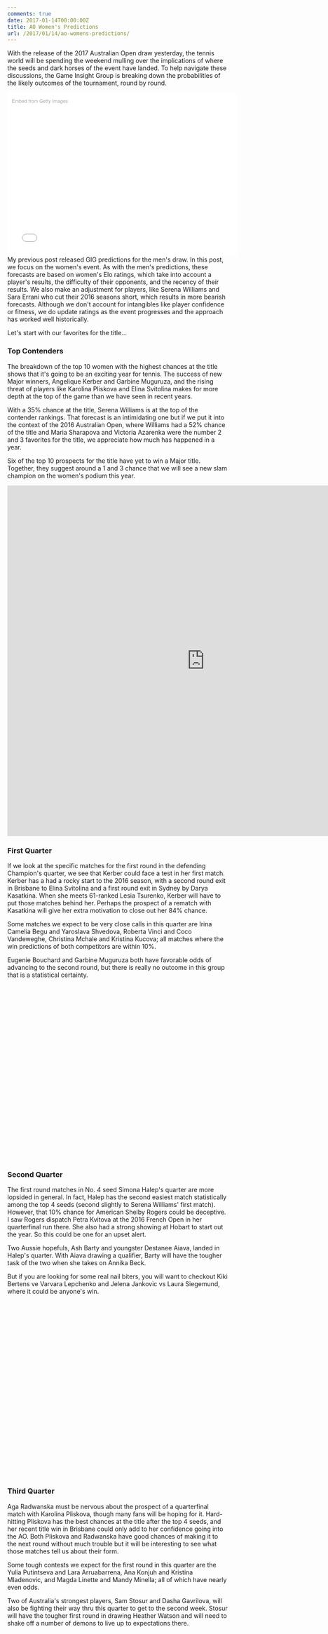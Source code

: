 ```yaml
---
comments: true
date: 2017-01-14T00:00:00Z
title: AO Women's Predictions
url: /2017/01/14/ao-womens-predictions/
---
```


With the release of the 2017 Australian Open draw yesterday, the tennis world will be spending the weekend mulling over the implications of where the seeds and dark horses of the event have landed. To help navigate these discussions, the Game Insight Group is breaking down the probabilities of the likely outcomes of the tournament, round by round. 

<!--more-->

<div class="getty embed image" style="background-color:#fff;display:inline-block;font-family:'Helvetica Neue',Helvetica,Arial,sans-serif;color:#a7a7a7;font-size:11px;width:100%;max-width:594px;float:left; padding:2%;"><div style="padding:0;margin:0;text-align:left;"><a href="http://www.gettyimages.com/detail/507520392" target="_blank" style="color:#a7a7a7;text-decoration:none;font-weight:normal !important;border:none;display:inline-block;">Embed from Getty Images</a></div><div style="overflow:hidden;position:relative;height:0;padding:66.666667% 0 0 0;width:100%;"><iframe src="//embed.gettyimages.com/embed/507520392?et=tFI7vuwaQWJSSm6sNzPkzQ&viewMoreLink=on&sig=l6es5GfFUyZ8LP1EXrG5LSHqxiUqS4W_nZdDQCibEEI=&caption=true" width="594" height="396" scrolling="no" frameborder="0" style="display:inline-block;position:absolute;top:0;left:0;width:100%;height:100%;margin:0;"></iframe></div><p style="margin:0;"></p></div>


My previous post released GIG predictions for the men's draw. In this post, we focus on the women's event. As with the men's predictions, these forecasts are based on women's Elo ratings, which take into account a player's results, the difficulty of their opponents, and the recency of their results. We also make an adjustment for players, like Serena Williams and Sara Errani who cut their 2016 seasons short, which results in more bearish forecasts. Although we don't account for intangibles like player confidence or fitness, we do update ratings as the event progresses and the approach has worked well historically.


Let's start with our favorites for the title...

### Top Contenders

The breakdown of the top 10 women with the highest chances at the title shows that it's going to be an exciting year for tennis. The success of new Major winners, Angelique Kerber and Garbine Muguruza, and the rising threat of players like Karolina Pliskova and Elina Svitolina makes for more depth at the top of the game than we have seen in recent years. 

With a 35% chance at the title, Serena Williams is at the top of the contender rankings. That forecast is an intimidating one but if we put it into the context of the 2016 Australian Open, where Williams had a 52% chance of the title and Maria Sharapova and Victoria Azarenka were the number 2 and 3 favorites for the title, we appreciate how much has happened in a year. 


Six of the top 10 prospects for the title have yet to win a Major title. Together, they suggest around a 1 and 3 chance that we will see a new slam champion on the women's podium this year.

<iframe width="900" height="800" frameborder="0" scrolling="no" src="https://plot.ly/~on-the-t/1049.embed"></iframe>



### First Quarter

If we look at the specific matches for the first round in the defending Champion's quarter, we see that Kerber could face a test in her first match. Kerber has a had a rocky start to the 2016 season, with a second round exit in Brisbane to Elina Svitolina and a first round exit in Sydney by Darya Kasatkina. When she meets 61-ranked Lesia Tsurenko, Kerber will have to put those matches behind her. Perhaps the prospect of a rematch with Kasatkina will give her extra motivation to close out her 84% chance.

Some matches we expect to be very close calls in this quarter are Irina Camelia Begu and Yaroslava Shvedova, Roberta Vinci and Coco Vandeweghe, Christina Mchale and Kristina Kucova; all matches where the win predictions of both competitors are within 10%. 

Eugenie Bouchard and Garbine Muguruza both have favorable odds of advancing to the second round, but there is really no outcome in this group that is a statistical certainty. 



<script type="text/javascript">
 
// jsData 
function gvisDataTableID170343dc397bb () {
var data = new google.visualization.DataTable();
var datajson =
[
 [
"Angelique Kerber",
1,
84.2
],
[
"Lesia Tsurenko",
1,
15.8
],
[
"Carina Witthoeft",
2,
83.55
],
[
"Qualifier1",
2,
16.45
],
[
"Kristyna Pliskova",
3,
29.2
],
[
"Viktorija Golubic",
3,
70.8
],
[
"Irina Camelia Begu",
4,
43.74
],
[
"Yaroslava Shvedova",
4,
56.26
],
[
"Darya Kasatkina",
5,
65.79
],
[
"Shuai Peng",
5,
34.21
],
[
"Eugenie Bouchard",
6,
68.01
],
[
"Louisa Chirico",
6,
31.99
],
[
"Misaki Doi",
7,
63.82
],
[
"Pauline Parmentier",
7,
36.18
],
[
"Roberta Vinci",
8,
45.64
],
[
"Coco Vandeweghe",
8,
54.36
],
[
"Carla Suarez Navarro",
9,
77.79
],
[
"Jana Cepelova",
9,
22.21
],
[
"Irina Khromacheva",
10,
17
],
[
"Sorona Cirstea",
10,
83
],
[
"Alison Riske",
11,
67.01
],
[
"Madison Brengle",
11,
32.99
],
[
"Shuai Zhang",
12,
91.36
],
[
"Qualifier2",
12,
8.64
],
[
"Nao Hibino",
13,
35.24
],
[
"Anastasija Sevastova",
13,
64.76
],
[
"Christina Mchale",
14,
49.31
],
[
"Kristina Kucova",
14,
50.69
],
[
"Lauren Davis",
15,
77.25
],
[
"Samantha Crawford",
15,
22.75
],
[
"Garbine Muguruza",
16,
84.78
],
[
"Marina Erakova",
16,
15.22
] 
];
data.addColumn('string','Player');
data.addColumn('number','Match');
data.addColumn('number','Prediction (%)');
data.addRows(datajson);
return(data);
}
 
// jsDrawChart
function drawChartTableID170343dc397bb() {
var data = gvisDataTableID170343dc397bb();
var options = {};
options["allowHtml"] = true;
options["width"] = 800;
options["height"] = 400;
options["alternatingRowStyle"] = true;
options["cssClassNames"] = {headerRow: 'large-font', tableRow: 'myTablerow large-font', oddTableRow: 'myTablerow large-font'};


    var chart = new google.visualization.Table(
    document.getElementById('TableID170343dc397bb')
    );
    chart.draw(data,options);
    

}
  
 
// jsDisplayChart
(function() {
var pkgs = window.__gvisPackages = window.__gvisPackages || [];
var callbacks = window.__gvisCallbacks = window.__gvisCallbacks || [];
var chartid = "table";
  
// Manually see if chartid is in pkgs (not all browsers support Array.indexOf)
var i, newPackage = true;
for (i = 0; newPackage && i < pkgs.length; i++) {
if (pkgs[i] === chartid)
newPackage = false;
}
if (newPackage)
  pkgs.push(chartid);
  
// Add the drawChart function to the global list of callbacks
callbacks.push(drawChartTableID170343dc397bb);
})();
function displayChartTableID170343dc397bb() {
  var pkgs = window.__gvisPackages = window.__gvisPackages || [];
  var callbacks = window.__gvisCallbacks = window.__gvisCallbacks || [];
  window.clearTimeout(window.__gvisLoad);
  // The timeout is set to 100 because otherwise the container div we are
  // targeting might not be part of the document yet
  window.__gvisLoad = setTimeout(function() {
  var pkgCount = pkgs.length;
  google.load("visualization", "1", { packages:pkgs, callback: function() {
  if (pkgCount != pkgs.length) {
  // Race condition where another setTimeout call snuck in after us; if
  // that call added a package, we must not shift its callback
  return;
}
while (callbacks.length > 0)
callbacks.shift()();
} });
}, 100);
}
 
// jsFooter
</script>
 
<!-- jsChart -->  
<script type="text/javascript" src="https://www.google.com/jsapi?callback=displayChartTableID170343dc397bb"></script>
 
<!-- divChart -->
  
<div id="TableID170343dc397bb" 
  style="width: 800; height: 400;">
</div>


### Second Quarter

The first round matches in No. 4 seed Simona Halep's quarter are more lopsided in general. In fact, Halep has the second easiest match statistically among the top 4 seeds (second slightly to Serena Williams' first match). However, that 10% chance for American Shelby Rogers could be deceptive. I saw Rogers dispatch Petra Kvitova at the 2016 French Open in her quarterfinal run there. She also had a strong showing at Hobart to start out the year. So this could be one for an upset alert. 


Two Aussie hopefuls, Ash Barty and youngster Destanee Aiava, landed in Halep's quarter. With Aiava drawing a qualifier, Barty will have the tougher task of the two when she takes on Annika Beck. 

But if you are looking for some real nail biters, you will want to checkout Kiki Bertens ve Varvara Lepchenko and Jelena Jankovic vs Laura Siegemund, where it could be anyone's win. 

<script type="text/javascript">
 
// jsData 
function gvisDataTableID170345e9b0d3b () {
var data = new google.visualization.DataTable();
var datajson =
[
 [
"Simona Halep",
1,
90.55
],
[
"Shelby Rogers",
1,
9.45
],
[
"Annika Beck",
2,
75.37
],
[
"Ash Barty",
2,
24.63
],
[
"Qualifier3",
3,
34.39
],
[
"Destanee Aiava",
3,
65.61
],
[
"Monica Puig",
4,
77.08
],
[
"Patricia Maria Tig",
4,
22.92
],
[
"Kiki Bertens",
5,
55.29
],
[
"Varvara Lepchenko",
5,
44.71
],
[
"Ying-Ying Duan",
6,
79.35
],
[
"Qualifier4",
6,
20.65
],
[
"Kurumi Nara",
7,
80.07
],
[
"Qualifier5",
7,
19.93
],
[
"Venus Williams",
8,
82.6
],
[
"Kateryna Kozlova",
8,
17.4
],
[
"Elina Svitolina",
9,
96.9
],
[
"Galina Voskoboeva",
9,
3.1
],
[
"Francesca Schiavone",
10,
84.31
],
[
"Qualifier6",
10,
15.69
],
[
"Vania King",
11,
86.95
],
[
"Qualifier12",
11,
13.05
],
[
"Anastasia Pavlyuchenkova",
12,
79.13
],
[
"Evgeniya Rodina",
12,
20.87
],
[
"Jelena Jankovic",
13,
54.91
],
[
"Laura Siegemund",
13,
45.09
],
[
"Katerina Siniakova",
14,
50.72
],
[
"Julia Goerges",
14,
49.28
],
[
"Anna Tatishvili",
15,
67.62
],
[
"Jaimee Fourlis",
15,
32.38
],
[
"Mariana Duque Marino",
16,
13.38
],
[
"Svetlana Kuznetsova",
16,
86.62
] 
];
data.addColumn('string','Player');
data.addColumn('number','Match');
data.addColumn('number','Prediction (%)');
data.addRows(datajson);
return(data);
}
 
// jsDrawChart
function drawChartTableID170345e9b0d3b() {
var data = gvisDataTableID170345e9b0d3b();
var options = {};
options["allowHtml"] = true;
options["width"] = 800;
options["height"] = 400;
options["alternatingRowStyle"] = true;
options["cssClassNames"] = {headerRow: 'large-font', tableRow: 'myTablerow large-font', oddTableRow: 'myTablerow large-font'};


    var chart = new google.visualization.Table(
    document.getElementById('TableID170345e9b0d3b')
    );
    chart.draw(data,options);
    

}
  
 
// jsDisplayChart
(function() {
var pkgs = window.__gvisPackages = window.__gvisPackages || [];
var callbacks = window.__gvisCallbacks = window.__gvisCallbacks || [];
var chartid = "table";
  
// Manually see if chartid is in pkgs (not all browsers support Array.indexOf)
var i, newPackage = true;
for (i = 0; newPackage && i < pkgs.length; i++) {
if (pkgs[i] === chartid)
newPackage = false;
}
if (newPackage)
  pkgs.push(chartid);
  
// Add the drawChart function to the global list of callbacks
callbacks.push(drawChartTableID170345e9b0d3b);
})();
function displayChartTableID170345e9b0d3b() {
  var pkgs = window.__gvisPackages = window.__gvisPackages || [];
  var callbacks = window.__gvisCallbacks = window.__gvisCallbacks || [];
  window.clearTimeout(window.__gvisLoad);
  // The timeout is set to 100 because otherwise the container div we are
  // targeting might not be part of the document yet
  window.__gvisLoad = setTimeout(function() {
  var pkgCount = pkgs.length;
  google.load("visualization", "1", { packages:pkgs, callback: function() {
  if (pkgCount != pkgs.length) {
  // Race condition where another setTimeout call snuck in after us; if
  // that call added a package, we must not shift its callback
  return;
}
while (callbacks.length > 0)
callbacks.shift()();
} });
}, 100);
}
 
// jsFooter
</script>
 
<!-- jsChart -->  
<script type="text/javascript" src="https://www.google.com/jsapi?callback=displayChartTableID170345e9b0d3b"></script>
 
<!-- divChart -->
  
<div id="TableID170345e9b0d3b" 
  style="width: 800; height: 400;">
</div>


### Third Quarter


Aga Radwanska must be nervous about the prospect of a quarterfinal match with Karolina Pliskova, though many fans will be hoping for it. Hard-hitting Pliskova has the best chances at the title after the top 4 seeds, and her recent title win in Brisbane could only add to her confidence going into the AO. Both Pliskova and Radwanska have good chances of making it to the next round without much trouble but it will be interesting to see what those matches tell us about their form.


Some tough contests we expect for the first round in this quarter are the Yulia Putintseva and Lara Arruabarrena, Ana Konjuh and Kristina Mladenovic, and Magda Linette and Mandy Minella; all of which have nearly even odds.

Two of Australia's strongest players, Sam Stosur and Dasha Gavrilova, will also be fighting their way thru this quarter to get to the second week. Stosur will have the tougher first round in drawing Heather Watson and will need to shake off a number of demons to live up to expectations there.

<script type="text/javascript">
 
// jsData 
function gvisDataTableID170341dc2fd88 () {
var data = new google.visualization.DataTable();
var datajson =
[
 [
"Karolina Pliskova",
1,
92.66
],
[
"Sara Sorribes Tormo",
1,
7.34
],
[
"Monica Niculescu",
2,
91.4
],
[
"Qualifier7",
2,
8.6
],
[
"Jelena Ostapenko",
3,
80.52
],
[
"Qualifier8",
3,
19.48
],
[
"Yulia Putintseva",
4,
44.47
],
[
"Lara Arruabarrena",
4,
55.53
],
[
"Daria Gavrilova",
5,
88.11
],
[
"Naomi Broady",
5,
11.89
],
[
"Ana Konjuh",
6,
58.72
],
[
"Kristina Mladenovic",
6,
41.28
],
[
"Danka Kovinic",
7,
67.6
],
[
"Saisai Zheng",
7,
32.4
],
[
"Camila Giorgi",
8,
32.9
],
[
"Timea Bacsinszky",
8,
67.1
],
[
"Elena Vesnina",
9,
92.1
],
[
"Qualifier9",
9,
7.9
],
[
"Magda Linette",
10,
55.69
],
[
"Mandy Minella",
10,
44.31
],
[
"Qualifier 10",
11,
9.7
],
[
"Johanna Larsson",
11,
90.3
],
[
"Samantha Stosur",
12,
63.95
],
[
"Heather Watson",
12,
36.05
],
[
"Alize Cornet",
13,
92.02
],
[
"Myrtille Goerges",
13,
7.98
],
[
"Maria Sakkari",
14,
17.86
],
[
"Anett Kontaveit",
14,
82.14
],
[
"Qiang Wang",
15,
34.08
],
[
"Mirjana Lucic",
15,
65.92
],
[
"Agnieszka Radwanska",
16,
83.25
],
[
"Tsvetana Pironkova",
16,
16.75
] 
];
data.addColumn('string','Player');
data.addColumn('number','Match');
data.addColumn('number','Prediction (%)');
data.addRows(datajson);
return(data);
}
 
// jsDrawChart
function drawChartTableID170341dc2fd88() {
var data = gvisDataTableID170341dc2fd88();
var options = {};
options["allowHtml"] = true;
options["width"] = 800;
options["height"] = 400;
options["alternatingRowStyle"] = true;
options["cssClassNames"] = {headerRow: 'large-font', tableRow: 'myTablerow large-font', oddTableRow: 'myTablerow large-font'};


    var chart = new google.visualization.Table(
    document.getElementById('TableID170341dc2fd88')
    );
    chart.draw(data,options);
    

}
  
 
// jsDisplayChart
(function() {
var pkgs = window.__gvisPackages = window.__gvisPackages || [];
var callbacks = window.__gvisCallbacks = window.__gvisCallbacks || [];
var chartid = "table";
  
// Manually see if chartid is in pkgs (not all browsers support Array.indexOf)
var i, newPackage = true;
for (i = 0; newPackage && i < pkgs.length; i++) {
if (pkgs[i] === chartid)
newPackage = false;
}
if (newPackage)
  pkgs.push(chartid);
  
// Add the drawChart function to the global list of callbacks
callbacks.push(drawChartTableID170341dc2fd88);
})();
function displayChartTableID170341dc2fd88() {
  var pkgs = window.__gvisPackages = window.__gvisPackages || [];
  var callbacks = window.__gvisCallbacks = window.__gvisCallbacks || [];
  window.clearTimeout(window.__gvisLoad);
  // The timeout is set to 100 because otherwise the container div we are
  // targeting might not be part of the document yet
  window.__gvisLoad = setTimeout(function() {
  var pkgCount = pkgs.length;
  google.load("visualization", "1", { packages:pkgs, callback: function() {
  if (pkgCount != pkgs.length) {
  // Race condition where another setTimeout call snuck in after us; if
  // that call added a package, we must not shift its callback
  return;
}
while (callbacks.length > 0)
callbacks.shift()();
} });
}, 100);
}
 
// jsFooter
</script>
 
<!-- jsChart -->  
<script type="text/javascript" src="https://www.google.com/jsapi?callback=displayChartTableID170341dc2fd88"></script>
 
<!-- divChart -->
  
<div id="TableID170341dc2fd88" 
  style="width: 800; height: 400;">
</div>


### Fourth Quarter

Like Simona Halep, Serena Williams' first round match could be trickier than the probabilities suggest. Williams will face Belinda Bencic, who is coming off her Hopman Cup appearance with Roger Federer. Bencic has a 1 of 2 record against Williams, which could give her a boost despite her odds (if the toe injury is healed, that is). It's an unlucky draw for Bencic but will still be a match to watch. 

What could be some tough contests in this quarter? Dominika Cibulkova could have a test when she faces Denisa Allertova. Even less certain call are Sara Errani's match with Risa Ozaki, Kateryna Bondarenko and Caroline Garcia, and Yanina Wickmayer versus Lucie Safarova. If the odds to go in Safarova's favor, that could set up a second round match against Serena Williams. Safarova has a devastating record against Williams and might already be looking forward to a chance to turn the tables.  

<script type="text/javascript">
 
// jsData 
function gvisDataTableID1703441b43dd6 () {
var data = new google.visualization.DataTable();
var datajson =
[
 [
"Dominika Cibulkova",
1,
73.92
],
[
"Denisa Allertova",
1,
26.08
],
[
"Su Wei Hsieh",
2,
55.65
],
[
"Karin Knapp",
2,
44.35
],
[
"Sara Errani",
3,
60.6
],
[
"Risa Ozaki",
3,
39.4
],
[
"Ekaterina Makarova",
4,
93.85
],
[
"Ekaterina Alexandrova",
4,
6.15
],
[
"Caroline Wozniacki",
5,
96.54
],
[
"Arina Rodionova",
5,
3.46
],
[
"Donna Vekic",
6,
74.11
],
[
"Lizette Cabrera",
6,
25.89
],
[
"Luksika Kumkhum",
7,
6.14
],
[
"Naomi Osaka",
7,
93.86
],
[
"Kirsten Flipkens",
8,
16.12
],
[
"Johanna Konta",
8,
83.88
],
[
"Barbora Zahlavova Strycova",
9,
94.82
],
[
"Qualifier11",
9,
5.18
],
[
"Andrea Petkovic",
10,
92
],
[
"Kayla Day",
10,
8
],
[
"Oceane Dodin",
11,
56.47
],
[
"Cagla Buyukakcay",
11,
43.53
],
[
"Kateryna Bondarenko",
12,
36.55
],
[
"Caroline Garcia",
12,
63.45
],
[
"Timea Babos",
13,
73.57
],
[
"Nicole Gibbs",
13,
26.43
],
[
"Xinyun Han",
14,
19.3
],
[
"Irina Falconi",
14,
80.7
],
[
"Yanina Wickmayer",
15,
36.61
],
[
"Lucie Safarova",
15,
63.39
],
[
"Serena Williams",
16,
90.94
],
[
"Belinda Bencic",
16,
9.06
] 
];
data.addColumn('string','Player');
data.addColumn('number','Match');
data.addColumn('number','Prediction (%)');
data.addRows(datajson);
return(data);
}
 
// jsDrawChart
function drawChartTableID1703441b43dd6() {
var data = gvisDataTableID1703441b43dd6();
var options = {};
options["allowHtml"] = true;
options["width"] = 800;
options["height"] = 400;
options["alternatingRowStyle"] = true;
options["cssClassNames"] = {headerRow: 'large-font', tableRow: 'myTablerow large-font', oddTableRow: 'myTablerow large-font'};


    var chart = new google.visualization.Table(
    document.getElementById('TableID1703441b43dd6')
    );
    chart.draw(data,options);
    

}
  
 
// jsDisplayChart
(function() {
var pkgs = window.__gvisPackages = window.__gvisPackages || [];
var callbacks = window.__gvisCallbacks = window.__gvisCallbacks || [];
var chartid = "table";
  
// Manually see if chartid is in pkgs (not all browsers support Array.indexOf)
var i, newPackage = true;
for (i = 0; newPackage && i < pkgs.length; i++) {
if (pkgs[i] === chartid)
newPackage = false;
}
if (newPackage)
  pkgs.push(chartid);
  
// Add the drawChart function to the global list of callbacks
callbacks.push(drawChartTableID1703441b43dd6);
})();
function displayChartTableID1703441b43dd6() {
  var pkgs = window.__gvisPackages = window.__gvisPackages || [];
  var callbacks = window.__gvisCallbacks = window.__gvisCallbacks || [];
  window.clearTimeout(window.__gvisLoad);
  // The timeout is set to 100 because otherwise the container div we are
  // targeting might not be part of the document yet
  window.__gvisLoad = setTimeout(function() {
  var pkgCount = pkgs.length;
  google.load("visualization", "1", { packages:pkgs, callback: function() {
  if (pkgCount != pkgs.length) {
  // Race condition where another setTimeout call snuck in after us; if
  // that call added a package, we must not shift its callback
  return;
}
while (callbacks.length > 0)
callbacks.shift()();
} });
}, 100);
}
 
// jsFooter
</script>
 
<!-- jsChart -->  
<script type="text/javascript" src="https://www.google.com/jsapi?callback=displayChartTableID1703441b43dd6"></script>
 
<!-- divChart -->
  
<div id="TableID1703441b43dd6" 
  style="width: 800; height: 400;">
</div>

### AO Tournament Predictions Per Round

Below are the per round predictions where you can find the chances of an exit in each round of the event thru to the title win. GIG will be updating these forecasts on this site as rounds complete. 



<!-- jsHeader -->
<script type="text/javascript">
 
// jsData 
function gvisDataTableID170342047ce4d () {
var data = new google.visualization.DataTable();
var datajson =
[
 [
"Serena Williams",
9.41,
7.52,
4.64,
8.13,
13.56,
11.36,
10.75,
34.63
],
[
"Angelique Kerber",
16.62,
5.6,
11.14,
12,
13.46,
14.9,
13.38,
12.9
],
[
"Simona Halep",
9.48,
8.26,
14.91,
16.57,
16.87,
13.21,
11.14,
9.56
],
[
"Agnieszka Radwanska",
17.05,
9.36,
14.15,
11.59,
16.92,
17.67,
6.04,
7.22
],
[
"Karolina Pliskova",
7.12,
19.56,
9.61,
20.8,
16.39,
16.45,
4.85,
5.22
],
[
"Elina Svitolina",
2.9,
12.85,
21.28,
24.25,
18.79,
8.92,
6.45,
4.56
],
[
"Johanna Konta",
16.05,
22.95,
23.04,
12.13,
15.66,
4.13,
2.62,
3.42
],
[
"Svetlana Kuznetsova",
13.95,
5.68,
22.09,
24.8,
17.18,
7.72,
5.5,
3.08
],
[
"Garbine Muguruza",
14.62,
17.3,
17.96,
16.39,
17.06,
8.75,
5.07,
2.85
],
[
"Venus Williams",
17.88,
10.48,
14.61,
31.09,
12.2,
7.19,
4.27,
2.28
],
[
"Caroline Wozniacki",
3.39,
8.55,
43.65,
17.05,
18.09,
4.45,
2.57,
2.25
],
[
"Dominika Cibulkova",
26.01,
10.56,
18.79,
22.59,
14.36,
3.65,
2.16,
1.88
],
[
"Daria Gavrilova",
11.64,
34.54,
17.67,
17.44,
8.92,
6.65,
1.8,
1.34
],
[
"Carla Suarez Navarro",
22.11,
13.9,
20.95,
19.66,
13.12,
6.32,
2.66,
1.28
],
[
"Barbora Zahlavova Strycova",
5.29,
34.18,
19.24,
31.63,
5.58,
2.33,
1.2,
0.55
],
[
"Darya Kasatkina",
33.74,
22.25,
18.04,
16.87,
4.52,
2.74,
1.32,
0.52
],
[
"Ana Konjuh",
41.06,
31.24,
9.81,
10.05,
3.91,
2.77,
0.66,
0.5
],
[
"Monica Puig",
23.29,
10.06,
45.89,
10.12,
6.37,
2.63,
1.17,
0.47
],
[
"Timea Bacsinszky",
33.13,
14.31,
28.62,
13.34,
5.79,
3.52,
0.88,
0.41
],
[
"Naomi Osaka",
6.33,
61.49,
18.35,
6.67,
5.21,
1.03,
0.53,
0.39
],
[
"Anastasia Pavlyuchenkova",
21.43,
23.46,
34.35,
11.78,
5.51,
2.04,
1.06,
0.37
],
[
"Ekaterina Makarova",
6.33,
20.76,
38.82,
22.17,
8.92,
1.94,
0.69,
0.37
],
[
"Coco Vandeweghe",
45.63,
17.71,
16.4,
13.65,
3.42,
2.15,
0.79,
0.25
],
[
"Alize Cornet",
7.94,
29.45,
42.21,
9.13,
7.25,
3.19,
0.59,
0.24
],
[
"Elena Vesnina",
8.04,
22.03,
32.16,
24.69,
8.56,
3.61,
0.68,
0.23
],
[
"Shuai Zhang",
8.37,
39.4,
28.22,
14.16,
6.64,
2.28,
0.72,
0.21
],
[
"Anastasija Sevastova",
35.61,
29.47,
21.49,
7.12,
4.39,
1.34,
0.38,
0.2
],
[
"Jelena Jankovic",
45.39,
20.87,
19.82,
8.44,
3.49,
1.18,
0.61,
0.2
],
[
"Andrea Petkovic",
7.87,
54.52,
15.63,
17.97,
2.67,
0.77,
0.38,
0.19
],
[
"Viktorija Golubic",
28.33,
34.19,
28.35,
4.66,
2.47,
1.27,
0.56,
0.17
],
[
"Belinda Bencic",
90.59,
4.3,
1.53,
1.62,
1.05,
0.55,
0.2,
0.16
],
[
"Lesia Tsurenko",
83.38,
4.46,
5.69,
2.94,
2.1,
0.92,
0.35,
0.16
],
[
"Caroline Garcia",
35.55,
17,
25.87,
17.38,
2.97,
0.77,
0.31,
0.15
],
[
"Monica Niculescu",
8.65,
67.2,
8.5,
9.04,
4.25,
1.81,
0.4,
0.15
],
[
"Christina Mchale",
49.71,
24.78,
16.46,
5.06,
2.74,
0.89,
0.22,
0.14
],
[
"Samantha Stosur",
35.35,
26.85,
16.04,
13.9,
4.84,
2.33,
0.56,
0.13
],
[
"Lucie Safarova",
36.92,
54.62,
2.74,
2.83,
1.89,
0.61,
0.27,
0.12
],
[
"Johanna Larsson",
9.29,
46.23,
20.38,
16.8,
4.86,
1.9,
0.43,
0.11
],
[
"Roberta Vinci",
54.37,
16.58,
13.97,
10.42,
2.56,
1.57,
0.42,
0.11
],
[
"Yaroslava Shvedova",
43.31,
25.08,
23.65,
4.08,
2.35,
1.11,
0.33,
0.09
],
[
"Laura Siegemund",
54.61,
18.5,
16.92,
6,
2.75,
0.84,
0.3,
0.08
],
[
"Irina Camelia Begu",
56.69,
21.15,
17.64,
2.52,
1.19,
0.58,
0.16,
0.07
],
[
"Alison Riske",
33.17,
32.46,
19.02,
8.91,
4.67,
1.29,
0.42,
0.06
],
[
"Timea Babos",
26.48,
20.23,
46.01,
4.02,
2.33,
0.66,
0.21,
0.06
],
[
"Kristina Kucova",
50.29,
24.39,
15.95,
5.08,
3.17,
0.82,
0.25,
0.05
],
[
"Kristina Mladenovic",
58.94,
24.78,
7.62,
5.4,
2.04,
1.03,
0.14,
0.05
],
[
"Lauren Davis",
23.03,
54.56,
11.27,
6.19,
3.33,
1.18,
0.39,
0.05
],
[
"Denisa Allertova",
73.99,
7.47,
9.51,
6.27,
2.19,
0.38,
0.15,
0.04
],
[
"Eugenie Bouchard",
31.51,
38.69,
15.28,
10.51,
2.41,
1.23,
0.34,
0.03
],
[
"Katerina Siniakova",
49.53,
29.65,
14.07,
4.43,
1.64,
0.49,
0.16,
0.03
],
[
"Kateryna Kozlova",
82.12,
6.4,
5.86,
4.56,
0.79,
0.18,
0.06,
0.03
],
[
"Misaki Doi",
36.35,
38.92,
13.95,
8.05,
1.81,
0.71,
0.18,
0.03
],
[
"Tsvetana Pironkova",
82.95,
6.12,
5.07,
2.92,
1.92,
0.82,
0.17,
0.03
],
[
"Vania King",
12.01,
53.55,
25.59,
6.3,
1.93,
0.49,
0.1,
0.03
],
[
"Varvara Lepchenko",
55.56,
14.95,
19.96,
7.56,
1.53,
0.33,
0.08,
0.03
],
[
"Annika Beck",
25.01,
64.69,
5.71,
3.02,
1.1,
0.39,
0.06,
0.02
],
[
"Carina Witthoeft",
16.34,
74.63,
5.42,
2.47,
0.73,
0.33,
0.06,
0.02
],
[
"Destanee Aiava",
34.64,
52.83,
10.95,
1.08,
0.36,
0.07,
0.05,
0.02
],
[
"Kiki Bertens",
44.44,
16.84,
25.05,
10.19,
2.56,
0.7,
0.2,
0.02
],
[
"Mirjana Lucic",
33.84,
54.59,
6.76,
2.56,
1.56,
0.61,
0.06,
0.02
],
[
"Shuai Peng",
66.26,
15.78,
10.25,
6.02,
1.1,
0.45,
0.12,
0.02
],
[
"Anett Kontaveit",
17.6,
49.98,
24.74,
4.24,
2.45,
0.89,
0.09,
0.01
],
[
"Ash Barty",
74.99,
22.78,
1.28,
0.61,
0.26,
0.05,
0.02,
0.01
],
[
"Camila Giorgi",
66.87,
11.09,
14.93,
4.85,
1.55,
0.62,
0.08,
0.01
],
[
"Heather Watson",
64.65,
19.17,
8.54,
5.72,
1.32,
0.5,
0.09,
0.01
],
[
"Jana Cepelova",
77.89,
9.07,
7.67,
3.74,
1.23,
0.31,
0.08,
0.01
],
[
"Kateryna Bondarenko",
64.45,
13.91,
14.63,
6.01,
0.77,
0.18,
0.04,
0.01
],
[
"Mariana Duque Marino",
86.05,
3.62,
7.15,
2.38,
0.67,
0.09,
0.03,
0.01
],
[
"Nao Hibino",
64.39,
21.36,
10.26,
2.5,
1.24,
0.19,
0.05,
0.01
],
[
"Qualifier5",
80.15,
17.74,
1.49,
0.5,
0.09,
0.01,
0.01,
0.01
],
[
"Qualifier7",
91.35,
7.96,
0.4,
0.2,
0.06,
0.02,
0,
0.01
],
[
"Sara Errani",
39.6,
43.41,
12.47,
3.77,
0.64,
0.1,
0,
0.01
],
[
"Sorona Cirstea",
17.11,
61.72,
13.55,
5.65,
1.6,
0.31,
0.05,
0.01
],
[
"Xinyun Han",
80.3,
15.3,
4.1,
0.17,
0.08,
0.04,
0,
0.01
],
[
"Yanina Wickmayer",
63.08,
33.56,
1.36,
1.07,
0.71,
0.16,
0.05,
0.01
],
[
"Yulia Putintseva",
55.95,
17.39,
21.4,
3.8,
1.04,
0.32,
0.09,
0.01
],
[
"Anna Tatishvili",
32.88,
60.65,
5.44,
0.93,
0.09,
0.01,
0,
0
],
[
"Arina Rodionova",
96.61,
1.76,
1.42,
0.16,
0.05,
0,
0,
0
],
[
"Cagla Buyukakcay",
56.34,
31.46,
9.47,
2.35,
0.32,
0.06,
0,
0
],
[
"Danka Kovinic",
32.3,
47.98,
14.93,
3.43,
1.06,
0.27,
0.03,
0
],
[
"Donna Vekic",
26.09,
65.6,
7.04,
0.98,
0.26,
0.02,
0.01,
0
],
[
"Ekaterina Alexandrova",
93.67,
4.14,
1.82,
0.36,
0.01,
0,
0,
0
],
[
"Evgeniya Rodina",
78.57,
12.98,
6.93,
1.14,
0.33,
0.04,
0.01,
0
],
[
"Francesca Schiavone",
15.51,
70.64,
8.88,
3.77,
0.98,
0.19,
0.03,
0
],
[
"Galina Voskoboeva",
97.1,
2.16,
0.58,
0.1,
0.06,
0,
0,
0
],
[
"Irina Falconi",
19.7,
50.98,
27.35,
1.38,
0.51,
0.05,
0.03,
0
],
[
"Irina Khromacheva",
82.89,
15.31,
1.29,
0.33,
0.12,
0.04,
0.02,
0
],
[
"Jaimee Fourlis",
67.12,
30.05,
2.05,
0.55,
0.21,
0.02,
0,
0
],
[
"Jelena Ostapenko",
19.26,
47.83,
26.87,
4.22,
1.41,
0.38,
0.03,
0
],
[
"Julia Goerges",
50.47,
30.98,
12.46,
4.5,
1.2,
0.28,
0.11,
0
],
[
"Karin Knapp",
55.85,
37.31,
4.77,
1.85,
0.21,
0.01,
0,
0
],
[
"Kayla Day",
92.13,
6.94,
0.61,
0.3,
0.02,
0,
0,
0
],
[
"Kirsten Flipkens",
83.95,
9.84,
4.28,
1.44,
0.44,
0.03,
0.02,
0
],
[
"Kristyna Pliskova",
71.67,
19.58,
7.46,
0.96,
0.24,
0.09,
0,
0
],
[
"Kurumi Nara",
19.85,
65.38,
8.52,
5.15,
0.93,
0.14,
0.03,
0
],
[
"Lara Arruabarrena",
44.05,
19.99,
28.16,
5.3,
1.82,
0.6,
0.08,
0
],
[
"Lizette Cabrera",
73.91,
24.09,
1.75,
0.16,
0.08,
0.01,
0,
0
],
[
"Louisa Chirico",
68.49,
23.28,
5.44,
2.36,
0.34,
0.07,
0.02,
0
],
[
"Luksika Kumkhum",
93.67,
5.72,
0.47,
0.09,
0.01,
0.03,
0.01,
0
],
[
"Madison Brengle",
66.83,
21.56,
7.92,
2.79,
0.73,
0.15,
0.02,
0
],
[
"Magda Linette",
43.74,
39.89,
11.52,
3.85,
0.79,
0.19,
0.02,
0
],
[
"Mandy Minella",
56.26,
32.96,
8.08,
2.33,
0.29,
0.08,
0,
0
],
[
"Maria Sakkari",
82.4,
15.03,
2.26,
0.24,
0.05,
0.02,
0,
0
],
[
"Marina Erakova",
85.38,
8.13,
4.35,
1.52,
0.48,
0.11,
0.03,
0
],
[
"Myrtille Goerges",
92.06,
5.54,
2.05,
0.27,
0.06,
0.01,
0.01,
0
],
[
"Naomi Broady",
88.36,
9.44,
1.53,
0.58,
0.08,
0.01,
0,
0
],
[
"Nicole Gibbs",
73.52,
13.49,
12.27,
0.58,
0.12,
0.02,
0,
0
],
[
"Oceane Dodin",
43.66,
37.63,
13.93,
4.28,
0.38,
0.1,
0.02,
0
],
[
"Patricia Maria Tig",
76.71,
7.47,
13.68,
1.58,
0.42,
0.11,
0.03,
0
],
[
"Pauline Parmentier",
63.65,
26.79,
6.67,
2.25,
0.47,
0.15,
0.02,
0
],
[
"Qiang Wang",
66.16,
29.93,
2.76,
0.8,
0.34,
0.01,
0,
0
],
[
"Qualifier 10",
90.71,
7.75,
1.06,
0.37,
0.05,
0.05,
0.01,
0
],
[
"Qualifier1",
83.66,
15.31,
0.65,
0.24,
0.1,
0.03,
0.01,
0
],
[
"Qualifier11",
94.71,
4.36,
0.62,
0.28,
0.03,
0,
0,
0
],
[
"Qualifier12",
87.99,
10.01,
1.65,
0.27,
0.07,
0,
0.01,
0
],
[
"Qualifier2",
91.63,
6.58,
1.38,
0.27,
0.09,
0.05,
0,
0
],
[
"Qualifier3",
65.36,
29.64,
4.37,
0.45,
0.15,
0.03,
0,
0
],
[
"Qualifier4",
79.75,
15.61,
3.66,
0.86,
0.08,
0.02,
0.02,
0
],
[
"Qualifier6",
84.49,
14.35,
0.74,
0.36,
0.05,
0.01,
0,
0
],
[
"Qualifier8",
80.74,
14.79,
3.99,
0.32,
0.09,
0.07,
0,
0
],
[
"Qualifier9",
91.96,
5.12,
2.22,
0.59,
0.07,
0.03,
0.01,
0
],
[
"Risa Ozaki",
60.4,
31.69,
6.51,
1.15,
0.24,
0.01,
0,
0
],
[
"Saisai Zheng",
67.7,
26.62,
4.89,
0.67,
0.1,
0.02,
0,
0
],
[
"Samantha Crawford",
76.97,
20.01,
2.26,
0.63,
0.12,
0.01,
0,
0
],
[
"Sara Sorribes Tormo",
92.88,
5.28,
1.07,
0.56,
0.16,
0.04,
0.01,
0
],
[
"Shelby Rogers",
90.52,
4.27,
3.21,
1.37,
0.55,
0.07,
0.01,
0
],
[
"Su Wei Hsieh",
44.15,
44.66,
7.31,
3.16,
0.64,
0.06,
0.02,
0
],
[
"Ying-Ying Duan",
20.25,
52.6,
20.85,
5.29,
0.79,
0.21,
0.01,
0
] 
];
data.addColumn('string','Player');
data.addColumn('number','R128');
data.addColumn('number','R64');
data.addColumn('number','R32');
data.addColumn('number','R16');
data.addColumn('number','QF');
data.addColumn('number','SF');
data.addColumn('number','Finalist');
data.addColumn('number','Winner');
data.addRows(datajson);
return(data);
}
 
// jsDrawChart
function drawChartTableID170342047ce4d() {
var data = gvisDataTableID170342047ce4d();
var options = {};
options["allowHtml"] = true;
options["width"] = 800;
options["height"] = 400;
options["alternatingRowStyle"] = true;
options["cssClassNames"] = {tableRow: 'large-font', headerRow: '.wsTablerow large-font', oddTableRow: '.wsTablerow large-font'};


    var chart = new google.visualization.Table(
    document.getElementById('TableID170342047ce4d')
    );
    chart.draw(data,options);
    

}
  
 
// jsDisplayChart
(function() {
var pkgs = window.__gvisPackages = window.__gvisPackages || [];
var callbacks = window.__gvisCallbacks = window.__gvisCallbacks || [];
var chartid = "table";
  
// Manually see if chartid is in pkgs (not all browsers support Array.indexOf)
var i, newPackage = true;
for (i = 0; newPackage && i < pkgs.length; i++) {
if (pkgs[i] === chartid)
newPackage = false;
}
if (newPackage)
  pkgs.push(chartid);
  
// Add the drawChart function to the global list of callbacks
callbacks.push(drawChartTableID170342047ce4d);
})();
function displayChartTableID170342047ce4d() {
  var pkgs = window.__gvisPackages = window.__gvisPackages || [];
  var callbacks = window.__gvisCallbacks = window.__gvisCallbacks || [];
  window.clearTimeout(window.__gvisLoad);
  // The timeout is set to 100 because otherwise the container div we are
  // targeting might not be part of the document yet
  window.__gvisLoad = setTimeout(function() {
  var pkgCount = pkgs.length;
  google.load("visualization", "1", { packages:pkgs, callback: function() {
  if (pkgCount != pkgs.length) {
  // Race condition where another setTimeout call snuck in after us; if
  // that call added a package, we must not shift its callback
  return;
}
while (callbacks.length > 0)
callbacks.shift()();
} });
}, 100);
}
 
// jsFooter
</script>
 
<!-- jsChart -->  
<script type="text/javascript" src="https://www.google.com/jsapi?callback=displayChartTableID170342047ce4d"></script>
 
<!-- divChart -->
  
<div id="TableID170342047ce4d" 
  style="width: 800; height: 400;">
</div>


